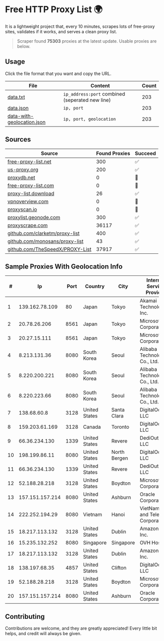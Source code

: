 
# Free HTTP Proxy List 🌍

It is a lightweight project that, every 10 minutes, scrapes lots of free-proxy sites, validates if it works, and serves a clean proxy list.


> Scraper found **75303** proxies at the latest update. Usable proxies are below.

## Usage

Click the file format that you want and copy the URL.


|File|Content|Count|
|----|-------|-----|
|[data.txt](https://raw.githubusercontent.com/themiralay/Proxy-List-World/master/data.txt)|`ip_address:port` combined (seperated new line)|203|
|[data.json](https://raw.githubusercontent.com/themiralay/Proxy-List-World/master/data.json)|`ip, port`|203|
|[data-with-geolocation.json](https://raw.githubusercontent.com/themiralay/Proxy-List-World/master/data-with-geolocation.json)|`ip, port, geolocation`|203|

## Sources

|Source|Found Proxies|Succeed|
|------|-------------|-------|
|[free-proxy-list.net](https://free-proxy-list.net)|300|✅|
|[us-proxy.org](https://www.us-proxy.org)|200|✅|
|[proxydb.net](http://proxydb.net)|0|🚫|
|[free-proxy-list.com](https://free-proxy-list.com/?page=&port=&type%5B%5D=http&type%5B%5D=https&up_time=0&search=Search)|0|🚫|
|[proxy-list.download](https://www.proxy-list.download/HTTP)|26|✅|
|[vpnoverview.com](https://vpnoverview.com/privacy/anonymous-browsing/free-proxy-servers)|0|🚫|
|[proxyscan.io](https://www.proxyscan.io)|0|🚫|
|[proxylist.geonode.com](https://proxylist.geonode.com/api/proxy-list?limit=300&page=1&sort_by=lastChecked&sort_type=desc&protocols=http,https)|300|✅|
|[proxyscrape.com](https://api.proxyscrape.com/v2/?request=displayproxies&protocol=http&timeout=10000&country=all&ssl=all&anonymity=all)|36117|✅|
|[github.com/clarketm/proxy-list](https://raw.githubusercontent.com/clarketm/proxy-list/master/proxy-list-raw.txt)|400|✅|
|[github.com/monosans/proxy-list](https://raw.githubusercontent.com/monosans/proxy-list/main/proxies/http.txt)|43|✅|
|[github.com/TheSpeedX/PROXY-List](https://raw.githubusercontent.com/TheSpeedX/PROXY-List/master/http.txt)|37917|✅|


## Sample Proxies With Geolocation Info

|#|Ip|Port|Country|City|Internet Service Provider|
|-|--|----|-------|----|-------------------------|
|1|139.162.78.109|80|Japan|Tokyo|Akamai Technologies, Inc.|
|2|20.78.26.206|8561|Japan|Tokyo|Microsoft Corporation|
|3|20.27.15.111|8561|Japan|Tokyo|Microsoft Corporation|
|4|8.213.131.36|8080|South Korea|Seoul|Alibaba (US) Technology Co., Ltd.|
|5|8.220.200.221|8080|South Korea|Seoul|Alibaba (US) Technology Co., Ltd.|
|6|8.220.223.66|8080|South Korea|Seoul|Alibaba (US) Technology Co., Ltd.|
|7|138.68.60.8|3128|United States|Santa Clara|DigitalOcean, LLC|
|8|159.203.61.169|3128|Canada|Toronto|DigitalOcean, LLC|
|9|66.36.234.130|1339|United States|Revere|DediOutlet, LLC|
|10|198.199.86.11|8080|United States|North Bergen|DigitalOcean, LLC|
|11|66.36.234.130|1339|United States|Revere|DediOutlet, LLC|
|12|52.188.28.218|3128|United States|Boydton|Microsoft Corporation|
|13|157.151.157.214|8080|United States|Ashburn|Oracle Corporation|
|14|222.252.194.29|8080|Vietnam|Hanoi|VietNam Post and Telecom Corporation|
|15|18.217.113.132|3128|United States|Dublin|Amazon.com, Inc.|
|16|15.235.132.252|8080|Singapore|Singapore|OVH Hosting|
|17|18.217.113.132|3128|United States|Dublin|Amazon.com, Inc.|
|18|138.197.68.35|4857|United States|Clifton|DigitalOcean, LLC|
|19|52.188.28.218|3128|United States|Boydton|Microsoft Corporation|
|20|157.151.157.214|8080|United States|Ashburn|Oracle Corporation|



## Contributing

Contributions are welcome, and they are greatly appreciated! Every
little bit helps, and credit will always be given.

